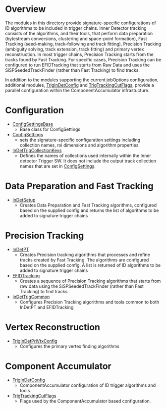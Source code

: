 # Overview
The modules in this directory provide signature-specific configurations of ID algorithms to be included in trigger chains.
Inner Detector tracking consists of the algorithms, and their tools, that perform data preparation (bytestream conversions, clustering and space-point formation), Fast Tracking (seed-making, track-following and track fitting), Precision Tracking (ambiguity solving, track extension, track fitting) and primary vertex reconstruction. In most trigger chains, Precision Tracking starts from the tracks found by Fast Tracking. For specific cases, Precision Tracking can be configured to run EFIDTracking that starts from Raw Data and uses the SiSPSeededTrackFinder (rather than Fast Tracking) to find tracks.

In addition to the modules supporting the current jobOptions configuration, additional modules, [TrigInDetConfig](TrigInDetConfig.py) and [TrigTrackingCutFlags](TrigTrackingCutFlags.py), provide a parallel configuration within the ComponentAccumulator infrastucture.

# Configuration
* [ConfigSettingsBase](ConfigSettingsBase.py)
  * Base class for ConfigSettings   
* [ConfigSettings](ConfigSettings.py)
  * sets the signature-specific configuration settings including collection names, roi dimensions and algorithm properties
* [InDetTrigCollectionKeys](InDetTrigCollectionKeys.py) 
  * Defines the names of collections used internally within the Inner detector Trigger SW. It does not include the output track collection names that are set in [ConfigSettings](ConfigSettings.py).	
# Data Preparation and Fast Tracking
* [InDetSetup](InDetSetup.py)
  * Creates Data Preparation and Fast Tracking algorithms, configured based on the supplied config and returns the list of algorithms to be added to signature trigger chains
# Precision Tracking
* [InDetPT](InDetPT.py)       
  *  Creates Precision tracking algorithms that processes and refine tracks created by Fast Tracking. The algorithms are configured based on the supplied config. A list is returned of ID algorithms to be added to signature trigger chains
* [EFIDTracking](EFIDTracking.py)
  * Creates a sequence of Precision Tracking algorithms that starts from raw data using the SiSPSeededTrackFinder (rather than Fast Tracking) to find tracks.
* [InDetTrigCommon](InDetTrigCommonInDetTrigCommon.py)
  * Configures Precision Tracking algorithms and tools common to both InDetPT and EFIDTracking 
# Vertex Reconstruction
* [TrigInDetPriVtxConfig](TrigInDetPriVtxConfig.py)
  * Configures the primary vertex finding algorithms
# Component Accumulator
* [TrigInDetConfig](TrigInDetConfig.py)
  * ComponentAccumulator configuration of ID trigger algorithms and tools  
* [TrigTrackingCutFlags](TrigTrackingCutFlags.py)
  * Flags used by the ComponentAccumulator based configuration.  


